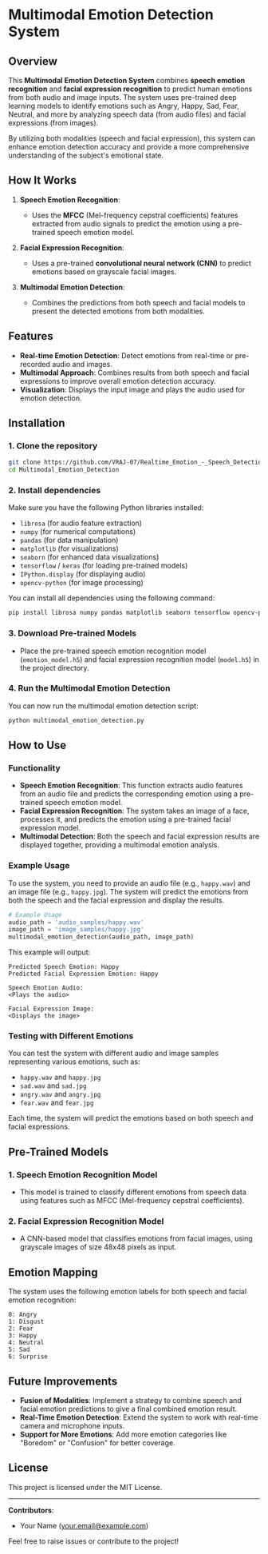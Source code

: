 # Multimodal Emotion Detection System

## Overview
This **Multimodal Emotion Detection System** combines **speech emotion recognition** and **facial expression recognition** to predict human emotions from both audio and image inputs. The system uses pre-trained deep learning models to identify emotions such as Angry, Happy, Sad, Fear, Neutral, and more by analyzing speech data (from audio files) and facial expressions (from images).

By utilizing both modalities (speech and facial expression), this system can enhance emotion detection accuracy and provide a more comprehensive understanding of the subject's emotional state.

## How It Works
1. **Speech Emotion Recognition**:
   - Uses the **MFCC** (Mel-frequency cepstral coefficients) features extracted from audio signals to predict the emotion using a pre-trained speech emotion model.
   
2. **Facial Expression Recognition**:
   - Uses a pre-trained **convolutional neural network (CNN)** to predict emotions based on grayscale facial images.

3. **Multimodal Emotion Detection**:
   - Combines the predictions from both speech and facial models to present the detected emotions from both modalities.

## Features
- **Real-time Emotion Detection**: Detect emotions from real-time or pre-recorded audio and images.
- **Multimodal Approach**: Combines results from both speech and facial expressions to improve overall emotion detection accuracy.
- **Visualization**: Displays the input image and plays the audio used for emotion detection.

## Installation

### 1. Clone the repository
```bash
git clone https://github.com/VRAJ-07/Realtime_Emotion_-_Speech_Detection.git
cd Multimodal_Emotion_Detection
```

### 2. Install dependencies
Make sure you have the following Python libraries installed:
- `librosa` (for audio feature extraction)
- `numpy` (for numerical computations)
- `pandas` (for data manipulation)
- `matplotlib` (for visualizations)
- `seaborn` (for enhanced data visualizations)
- `tensorflow` / `keras` (for loading pre-trained models)
- `IPython.display` (for displaying audio)
- `opencv-python` (for image processing)
  
You can install all dependencies using the following command:
```bash
pip install librosa numpy pandas matplotlib seaborn tensorflow opencv-python
```

### 3. Download Pre-trained Models
- Place the pre-trained speech emotion recognition model (`emotion_model.h5`) and facial expression recognition model (`model.h5`) in the project directory.

### 4. Run the Multimodal Emotion Detection
You can now run the multimodal emotion detection script:
```bash
python multimodal_emotion_detection.py
```

## How to Use

### Functionality
- **Speech Emotion Recognition**: This function extracts audio features from an audio file and predicts the corresponding emotion using a pre-trained speech emotion model.
- **Facial Expression Recognition**: The system takes an image of a face, processes it, and predicts the emotion using a pre-trained facial expression model.
- **Multimodal Detection**: Both the speech and facial expression results are displayed together, providing a multimodal emotion analysis.

### Example Usage
To use the system, you need to provide an audio file (e.g., `happy.wav`) and an image file (e.g., `happy.jpg`). The system will predict the emotions from both the speech and the facial expression and display the results.

```python
# Example Usage
audio_path = 'audio_samples/happy.wav'
image_path = 'image_samples/happy.jpg'
multimodal_emotion_detection(audio_path, image_path)
```

This example will output:
```
Predicted Speech Emotion: Happy
Predicted Facial Expression Emotion: Happy

Speech Emotion Audio:
<Plays the audio>

Facial Expression Image:
<Displays the image>
```

### Testing with Different Emotions
You can test the system with different audio and image samples representing various emotions, such as:
- `happy.wav` and `happy.jpg`
- `sad.wav` and `sad.jpg`
- `angry.wav` and `angry.jpg`
- `fear.wav` and `fear.jpg`

Each time, the system will predict the emotions based on both speech and facial expressions.

## Pre-Trained Models
### 1. **Speech Emotion Recognition Model**
- This model is trained to classify different emotions from speech data using features such as MFCC (Mel-frequency cepstral coefficients).
  
### 2. **Facial Expression Recognition Model**
- A CNN-based model that classifies emotions from facial images, using grayscale images of size 48x48 pixels as input.

## Emotion Mapping
The system uses the following emotion labels for both speech and facial emotion recognition:

```
0: Angry
1: Disgust
2: Fear
3: Happy
4: Neutral
5: Sad
6: Surprise
```

## Future Improvements
- **Fusion of Modalities**: Implement a strategy to combine speech and facial emotion predictions to give a final combined emotion result.
- **Real-Time Emotion Detection**: Extend the system to work with real-time camera and microphone inputs.
- **Support for More Emotions**: Add more emotion categories like "Boredom" or "Confusion" for better coverage.

## License
This project is licensed under the MIT License.

---

**Contributors**:  
- Your Name (your.email@example.com)  

Feel free to raise issues or contribute to the project!

